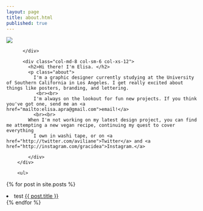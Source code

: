 ```yaml
---
layout: page
title: about.html
published: true
---
```




<div class="content">
        <div class="row content-center">
          <div class="col-md-4 col-sm-6 col-xs-12">
            <img class="img-responsive" src="http://placehold.it/400x500">

          </div>

          <div class="col-md-8 col-sm-6 col-xs-12">
            <h2>Hi there! I'm Elisa. </h2>
            <p class="about">
              I'm a graphic designer currently studying at the University of Southern California in Los Angeles. I get really excited about things like posters, branding, and lettering.
               <br><br>
              I'm always on the lookout for fun new projects. If you think you've got one, send me an <a href="mailto:elisa.apra@gmail.com">email!</a>
              <br><br>
            When I'm not working on my latest design project, you can find me attempting a new vegan recipe, continuing my quest to cover everything
              I own in washi tape, or on <a href="http://twitter.com/aviliane">Twitter</a> and <a href="http://instagram.com/gracidea">Instagram.</a>
           
            </div>
        </div>
        
        <ul>
  {% for post in site.posts %}
    <li>
    test
      <a href="{{ post.url }}">{{ post.title }}</a>
    </li>
  {% endfor %}
</ul>

